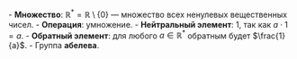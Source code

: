 
- **Множество**: $\mathbb{R}^* = \mathbb{R} \setminus \{0\}$ — множество всех ненулевых вещественных чисел. - **Операция**: умножение. - **Нейтральный элемент**: $1$, так как $a \cdot 1 = a$. - **Обратный элемент**: для любого $a \in \mathbb{R}^*$ обратным будет $\frac{1}{a}$. - Группа **абелева**.